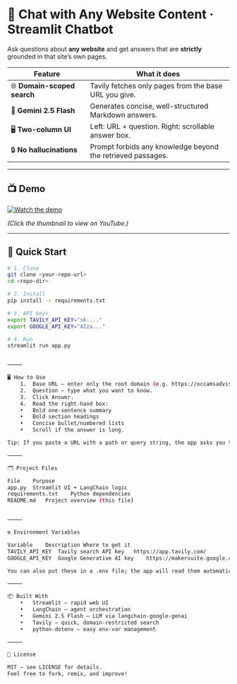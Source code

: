 # 💬 Chat with Any Website Content · Streamlit Chatbot

Ask questions about **any website** and get answers that are **strictly** grounded in that site’s own pages.

| Feature | What it does |
|---------|--------------|
| 🌐 **Domain-scoped search** | Tavily fetches only pages from the base URL you give. |
| 🤖 **Gemini 2.5 Flash** | Generates concise, well-structured Markdown answers. |
| 🖥️ **Two-column UI** | Left: URL + question.  Right: scrollable answer box. |
| 🔒 **No hallucinations** | Prompt forbids any knowledge beyond the retrieved passages. |

---

## 📺 Demo

[![Watch the demo](https://img.youtube.com/vi/TrLWcVnaKB8/0.jpg)](https://youtu.be/TrLWcVnaKB8?si=1JduS9oH_X5MdqxZ)

*(Click the thumbnail to view on YouTube.)*

---

## 🚀 Quick Start

```bash
# 1. Clone
git clone <your-repo-url>
cd <repo-dir>

# 2. Install
pip install -r requirements.txt

# 3. API keys
export TAVILY_API_KEY="sk-..."
export GOOGLE_API_KEY="AIza..."

# 4. Run
streamlit run app.py


⸻

🖥️ How to Use
	1.	Base URL – enter only the root domain (e.g. https://occamsadvisory.com).
	2.	Question – type what you want to know.
	3.	Click Answer.
	4.	Read the right-hand box:
	•	Bold one-sentence summary
	•	Bold section headings
	•	Concise bullet/numbered lists
	•	Scroll if the answer is long.

Tip: If you paste a URL with a path or query string, the app asks you to correct it.

⸻

🗂️ Project Files

File	Purpose
app.py	Streamlit UI + LangChain logic
requirements.txt	Python dependencies
README.md	Project overview (this file)


⸻

⚙️ Environment Variables

Variable	Description	Where to get it
TAVILY_API_KEY	Tavily search API key	https://app.tavily.com/
GOOGLE_API_KEY	Google Generative AI key	https://makersuite.google.com/

You can also put these in a .env file; the app will read them automatically.

⸻

📦 Built With
	•	Streamlit – rapid web UI
	•	LangChain – agent orchestration
	•	Gemini 2.5 Flash – LLM via langchain-google-genai
	•	Tavily – quick, domain-restricted search
	•	python-dotenv – easy env-var management

⸻

📝 License

MIT — see LICENSE for details.
Feel free to fork, remix, and improve!

